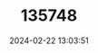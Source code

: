 ---
title: "135748"
category: "Pristimantis jabonensis"
draft: false
date: 2024-02-22 13:03:51
languages:
  Spanish; Castilian: ["Ranita de Páramo Jabón"]
  English: ["Jabon Paramo Frog"]
---